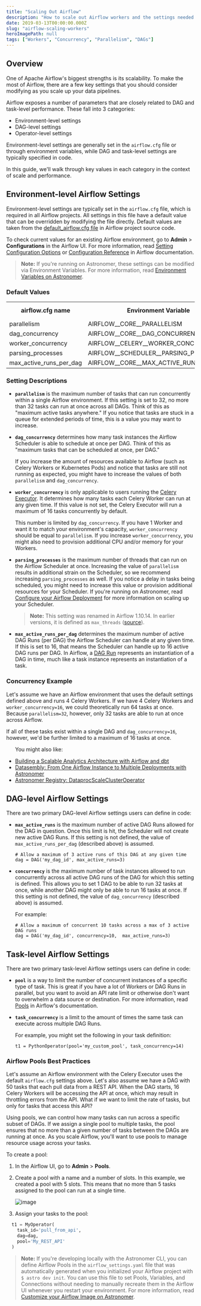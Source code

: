 ```yaml
---
title: "Scaling Out Airflow"
description: "How to scale out Airflow workers and the settings needed to maximize parallelism"
date: 2019-03-13T00:00:00.000Z
slug: "airflow-scaling-workers"
heroImagePath: null
tags: ["Workers", "Concurrency", "Parallelism", "DAGs"]
---
```

<!-- markdownlint-disable-file -->

## Overview

One of Apache Airflow's biggest strengths is its scalability. To make the most of Airflow, there are a few key settings that you should consider modifying as you scale up your data pipelines.

Airflow exposes a number of parameters that are closely related to DAG and task-level performance. These fall into 3 categories:

- Environment-level settings
- DAG-level settings
- Operator-level settings

Environment-level settings are generally set in the `airflow.cfg` file or through environment variables, while DAG and task-level settings are typically specified in code.

In this guide, we'll walk through key values in each category in the context of scale and performance.

## Environment-level Airflow Settings

Environment-level settings are typically set in the `airflow.cfg` file, which is required in all Airflow projects. All settings in this file have a default value that can be overridden by modifying the file directly. Default values are taken from the [default_airflow.cfg file](https://github.com/apache/airflow/blob/main/airflow/config_templates/default_airflow.cfg) in Airflow project source code.

To check current values for an existing Airflow environment, go to **Admin** > **Configurations** in the Airflow UI. For more information, read [Setting Configuration Options](https://airflow.apache.org/docs/apache-airflow/stable/howto/set-config.html) or [Configuration Reference](https://airflow.apache.org/docs/apache-airflow/stable/configurations-ref.html) in Airflow documentation.

> **Note:** If you're running on Astronomer, these settings can be modified via Environment Variables. For more information, read [Environment Variables on Astronomer](https://www.astronomer.io/docs/cloud/stable/deploy/environment-variables).

### Default Values

<table>
  <tr>
    <td align="center"><b>airflow.cfg name</b></td>
    <td align="center"><b>Environment Variable</b></td>
    <td align="center"><b>Default Value</b></td>
  </tr>
  <tr>
    <td>parallelism</td>
    <td>AIRFLOW__CORE__PARALLELISM</td>
    <td align="center">32</td>
  </tr>
  <tr>
    <td>dag_concurrency</td>
    <td>AIRFLOW__CORE__DAG_CONCURRENCY</td>
    <td align="center">16</td>
  </tr>
  <tr>
    <td>worker_concurrency</td>
    <td>AIRFLOW__CELERY__WORKER_CONCURRENCY</td>
    <td align="center">16</td>
  </tr>
  <tr>
    <td>parsing_processes</td>
    <td>AIRFLOW__SCHEDULER__PARSING_PROCESSES</td>
    <td align="center">2</td>
  </tr>
    <td>max_active_runs_per_dag</td>
    <td>AIRFLOW__CORE__MAX_ACTIVE_RUNS_PER_DAG</td>
    <td align="center">16</td>
  </tr>
</table>

### Setting Descriptions

- **`parallelism`** is the maximum number of tasks that can run concurrently within a single Airflow environment. If this setting is set to 32, no more than 32 tasks can run at once across all DAGs. Think of this as "maximum active tasks anywhere." If you notice that tasks are stuck in a queue for extended periods of time, this is a value you may want to increase.

- **`dag_concurrency`** determines how many task instances the Airflow Scheduler is able to schedule at once per DAG. Think of this as "maximum tasks that can be scheduled at once, per DAG."

  If you increase the amount of resources available to Airflow (such as Celery Workers or Kubernetes Pods) and notice that tasks are still not running as expected, you might have to increase the values of both `parallelism` and `dag_concurrency`.

- **`worker_concurrency`** is only applicable to users running the [Celery Executor](https://airflow.apache.org/docs/apache-airflow/stable/executor/celery.html). It determines how many tasks each Celery Worker can run at any given time. If this value is not set, the Celery Executor will run a maximum of 16 tasks concurrently by default.

  This number is limited by `dag_concurrency`. If you have 1 Worker and want it to match your environment's capacity, `worker_concurrency` should be equal to `parallelism`. If you increase `worker_concurrency`, you might also need to provision additional CPU and/or memory for your Workers.   

- **`parsing_processes`** is the maximum number of threads that can run on the Airflow Scheduler at once. Increasing the value of `parallelism` results in additional strain on the Scheduler, so we recommend increasing `parsing_processes` as well. If you notice a delay in tasks being scheduled, you might need to increase this value or provision additional resources for your Scheduler. If you're running on Astronomer, read [Configure your Airflow Deployment](https://www.astronomer.io/docs/cloud/stable/deploy/configure-deployment#scale-core-resources) for more information on scaling up your Scheduler.

    > **Note:** This setting was renamed in Airflow 1.10.14. In earlier versions, it is defined as `max_threads` ([source](https://github.com/apache/airflow/commit/486134426bf2cd54fae1f75d9bd50715b8369ca1)).

- **`max_active_runs_per_dag`** determines the maximum number of active DAG Runs (per DAG) the Airflow Scheduler can handle at any given time. If this is set to 16, that means the Scheduler can handle up to 16 active DAG runs per DAG. In Airflow, a [DAG Run](https://airflow.apache.org/docs/apache-airflow/stable/dag-run.html) represents an instantiation of a DAG in time, much like a task instance represents an instantiation of a task.

### Concurrency Example

Let's assume we have an Airflow environment that uses the default settings defined above and runs 4 Celery Workers. If we have 4 Celery Workers and `worker_concurrency=16`, we could theoretically run 64 tasks at once. Because `parallelism=32`, however, only 32 tasks are able to run at once across Airflow.

If all of these tasks exist within a single DAG and `dag_concurrency=16`, however, we'd be further limited to a maximum of 16 tasks at once.

<!-- markdownlint-disable MD033 -->
<ul class="learn-more-list">
    <p>You might also like:</p>
    <li data-icon="→"><a href="/blog/airflow-dbt-1?banner=learn-more-banner-click">Building a Scalable Analytics Architecture with Airflow and dbt</a></li>
    <li data-icon="→"><a href="/case-studies/datasembly?banner=learn-more-banner-click">Datasembly: From One Airflow Instance to Multiple Deployments with Astronomer</a></li>
    <li data-icon="→"><a href="https://registry.astronomer.io/providers/google/modules/dataprocscaleclusteroperator?banner=learn-more-banner-click">Astronomer Registry: DataprocScaleClusterOperator</a></li>
</ul>

## DAG-level Airflow Settings

There are two primary DAG-level Airflow settings users can define in code:

- **`max_active_runs`** is the maximum number of active DAG Runs allowed for the DAG in question. Once this limit is hit, the Scheduler will not create new active DAG Runs. If this setting is not defined, the value of `max_active_runs_per_dag` (described above) is assumed.

  ```
  # Allow a maximum of 3 active runs of this DAG at any given time
  dag = DAG('my_dag_id', max_active_runs=3)
  ```

- **`concurrency`** is the maximum number of task instances allowed to run concurrently across all active DAG runs of the DAG for which this setting is defined. This allows you to set 1 DAG to be able to run 32 tasks at once, while another DAG might only be able to run 16 tasks at once. If this setting is not defined, the value of `dag_concurrency` (described above) is assumed.

  For example:

  ```
  # Allow a maximum of concurrent 10 tasks across a max of 3 active DAG runs
  dag = DAG('my_dag_id', concurrency=10,  max_active_runs=3)
  ```

## Task-level Airflow Settings

There are two primary task-level Airflow settings users can define in code:

- **`pool`** is a way to limit the number of concurrent instances of a specific type of task. This is great if you have a lot of Workers or DAG Runs in parallel, but you want to avoid an API rate limit or otherwise don't want to overwhelm a data source or destination. For more information, read [Pools](https://airflow.apache.org/docs/apache-airflow/stable/concepts.html?highlight=pools#pools) in Airflow's documentation.

- **`task_concurrency`** is a limit to the amount of times the same task can execute across multiple DAG Runs.

  For example, you might set the following in your task definition:

  ```
  t1 = PythonOperator(pool='my_custom_pool', task_concurrency=14)
  ```

### Airflow Pools Best Practices

Let's assume an Airflow environment with the Celery Executor uses the default `airflow.cfg` settings above. Let's also assume we have a DAG with 50 tasks that each pull data from a REST API. When the DAG starts, 16 Celery Workers will be accessing the API at once, which may result in throttling errors from the API. What if we want to limit the rate of tasks, but only for tasks that access this API?

Using pools, we can control how many tasks can run across a specific subset of DAGs. If we assign a single pool to multiple tasks, the pool ensures that no more than a given number of tasks between the DAGs are running at once. As you scale Airflow, you'll want to use pools to manage resource usage across your tasks.

To create a pool:

1. In the Airflow UI, go to **Admin** > **Pools**.

2. Create a pool with a name and a number of slots. In this example, we created a pool with 5 slots. This means that no more than 5 tasks assigned to the pool can run at a single time.

    ![image](https://assets2.astronomer.io/main/guides/airflow-scaling-workers/create_pool.png)

3. Assign your tasks to the pool:

  ```python
    t1 = MyOperator(
      task_id='pull_from_api',
      dag=dag,
      pool='My_REST_API'
    )
  ```

> **Note:** If you're developing locally with the Astronomer CLI, you can define Airflow Pools in the `airflow_settings.yaml` file that was automatically generated when you initialized your Airflow project with `$ astro dev init`. You can use this file to set Pools, Variables, and Connections without needing to manually recreate them in the Airflow UI whenever you restart your environment. For more information, read [Customize your Airflow Image on Astronomer](https://www.astronomer.io/docs/cloud/stable/develop/customize-image#configure-airflowsettingsyaml).
